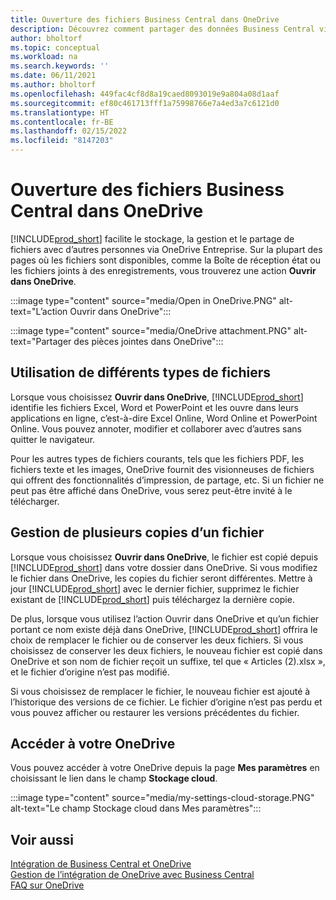```yaml
---
title: Ouverture des fichiers Business Central dans OneDrive
description: Découvrez comment partager des données Business Central via OneDrive Entreprise.
author: bholtorf
ms.topic: conceptual
ms.workload: na
ms.search.keywords: ''
ms.date: 06/11/2021
ms.author: bholtorf
ms.openlocfilehash: 449fac4cf8d8a19caed8093019e9a804a08d1aaf
ms.sourcegitcommit: ef80c461713fff1a75998766e7a4ed3a7c6121d0
ms.translationtype: HT
ms.contentlocale: fr-BE
ms.lasthandoff: 02/15/2022
ms.locfileid: "8147203"
---
```

# <a name="opening-business-central-files-in-onedrive"></a>Ouverture des fichiers Business Central dans OneDrive
[!INCLUDE[prod_short](includes/prod_short.md)] facilite le stockage, la gestion et le partage de fichiers avec d’autres personnes via OneDrive Entreprise. Sur la plupart des pages où les fichiers sont disponibles, comme la Boîte de réception état ou les fichiers joints à des enregistrements, vous trouverez une action **Ouvrir dans OneDrive**.

:::image type="content" source="media/Open in OneDrive.PNG" alt-text="L’action Ouvrir dans OneDrive":::

 
:::image type="content" source="media/OneDrive attachment.PNG" alt-text="Partager des pièces jointes dans OneDrive":::

## <a name="working-with-different-types-of-files"></a>Utilisation de différents types de fichiers
Lorsque vous choisissez **Ouvrir dans OneDrive**, [!INCLUDE[prod_short](includes/prod_short.md)] identifie les fichiers Excel, Word et PowerPoint et les ouvre dans leurs applications en ligne, c’est-à-dire Excel Online, Word Online et PowerPoint Online. Vous pouvez annoter, modifier et collaborer avec d’autres sans quitter le navigateur. 

Pour les autres types de fichiers courants, tels que les fichiers PDF, les fichiers texte et les images, OneDrive fournit des visionneuses de fichiers qui offrent des fonctionnalités d’impression, de partage, etc. Si un fichier ne peut pas être affiché dans OneDrive, vous serez peut-être invité à le télécharger. 

## <a name="managing-multiple-copies-of-a-file"></a>Gestion de plusieurs copies d’un fichier
Lorsque vous choisissez **Ouvrir dans OneDrive**, le fichier est copié depuis [!INCLUDE[prod_short](includes/prod_short.md)] dans votre dossier dans OneDrive. Si vous modifiez le fichier dans OneDrive, les copies du fichier seront différentes. Mettre à jour [!INCLUDE[prod_short](includes/prod_short.md)] avec le dernier fichier, supprimez le fichier existant de [!INCLUDE[prod_short](includes/prod_short.md)] puis téléchargez la dernière copie.

De plus, lorsque vous utilisez l’action Ouvrir dans OneDrive et qu’un fichier portant ce nom existe déjà dans OneDrive, [!INCLUDE[prod_short](includes/prod_short.md)] offrira le choix de remplacer le fichier ou de conserver les deux fichiers. Si vous choisissez de conserver les deux fichiers, le nouveau fichier est copié dans OneDrive et son nom de fichier reçoit un suffixe, tel que « Articles (2).xlsx », et le fichier d’origine n’est pas modifié. 

Si vous choisissez de remplacer le fichier, le nouveau fichier est ajouté à l’historique des versions de ce fichier. Le fichier d’origine n’est pas perdu et vous pouvez afficher ou restaurer les versions précédentes du fichier. 

## <a name="accessing-your-onedrive"></a>Accéder à votre OneDrive
Vous pouvez accéder à votre OneDrive depuis la page **Mes paramètres** en choisissant le lien dans le champ **Stockage cloud**.

:::image type="content" source="media/my-settings-cloud-storage.PNG" alt-text="Le champ Stockage cloud dans Mes paramètres":::

<!--## Extending the Connection to OneDrive
You can create an extension and connect it to... For more information, see...-->

## <a name="see-also"></a>Voir aussi
[Intégration de Business Central et OneDrive](across-onedrive-overview.md)  
[Gestion de l’intégration de OneDrive avec Business Central](admin-onedrive-integration.md)  
[FAQ sur OneDrive](admin-onedrive-faq.md)